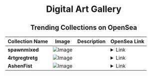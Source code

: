 <div align="center">

# Digital Art Gallery

## Trending Collections on OpenSea

| Collection Name                       | Image                                                                                     | Description                       | OpenSea Link                                                                                          |
|---------------------------------------|-------------------------------------------------------------------------------------------|-----------------------------------|--------------------------------------------------------------------------------------------------------|
| **spawnmixed** | ![Image](https://i.seadn.io/s/raw/files/6e16233357432318434bb13f8f33aa3c.png?w=500&auto=format?w=200&auto=format) |  | <details><summary>Link</summary>[spawnmixed](https://opensea.io/collection/spawnmixed)</details> |
| **4rtgregtretg** | ![Image](https://i.seadn.io/s/raw/files/158fde4fae8126a024d26c9fede49341.jpg?w=500&auto=format?w=200&auto=format) |  | <details><summary>Link</summary>[4rtgregtretg](https://opensea.io/collection/4rtgregtretg-4)</details> |
| **AshenFist** | ![Image](https://i.seadn.io/s/raw/files/487cdc72074b4dd4bd85c7fd96eb0a84.png?w=500&auto=format?w=200&auto=format) |  | <details><summary>Link</summary>[AshenFist](https://opensea.io/collection/ashenfist)</details> |

</div>